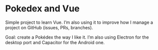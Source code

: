 # Pokedex and Vue

Simple project to learn Vue. I’m also using it to improve how I manage a project on GitHub (issues, PRs, branches).

Goal: create a Pokédex the way I like it. I’m also using Electron for the desktop port and Capacitor for the Android one.
